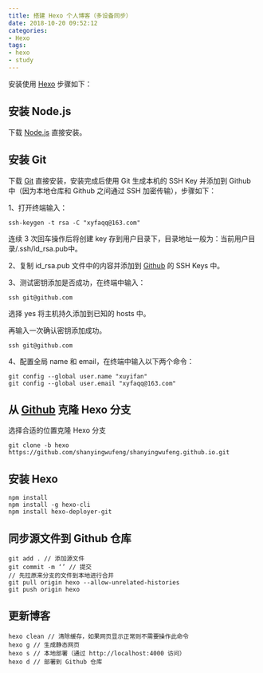 ```yaml
---
title: 搭建 Hexo 个人博客（多设备同步）
date: 2018-10-20 09:52:12
categories: 
- Hexo
tags:
- hexo
- study
---
```


安装使用 <a href="https://hexo.io/zh-cn/" target="_blank">Hexo</a> 步骤如下：

## 安装 Node.js

下载 <a href="https://nodejs.org/en/" target="_blank">Node.js</a> 直接安装。

## 安装 Git

下载 <a href="https://git-scm.com/downloads/" target="_blank">Git</a> 直接安装，安装完成后使用 Git 生成本机的 SSH Key 并添加到 Github 中（因为本地仓库和 Github 之间通过 SSH 加密传输），步骤如下：

<!-- more -->

1、打开终端输入：

```
ssh-keygen -t rsa -C "xyfaqq@163.com"
```

连续 3 次回车操作后将创建 key 存到用户目录下，目录地址一般为：当前用户目录/.ssh/id_rsa.pub中。

2、复制 id_rsa.pub 文件中的内容并添加到 <a href="https://github.com/settings/keys" target="_blank">Github</a> 的 SSH Keys 中。

3、测试密钥添加是否成功，在终端中输入：

```
ssh git@github.com
```

选择 yes 将主机持久添加到已知的 hosts 中。

再输入一次确认密钥添加成功。

```
ssh git@github.com
```

4、配置全局 name 和 email，在终端中输入以下两个命令：

```
git config --global user.name "xuyifan"
git config --global user.email "xyfaqq@163.com"
```

## 从 <a href="https://github.com/shanyingwufeng/shanyingwufeng.github.io">Github</a> 克隆 Hexo 分支

选择合适的位置克隆 Hexo 分支

```
git clone -b hexo https://github.com/shanyingwufeng/shanyingwufeng.github.io.git
```

## 安装 Hexo

```
npm install
npm install -g hexo-cli
npm install hexo-deployer-git
```

## 同步源文件到 Github 仓库

```
git add . // 添加源文件
git commit -m ‘’ // 提交
// 先拉原来分支的文件到本地进行合并
git pull origin hexo --allow-unrelated-histories
git push origin hexo
```

## 更新博客

```
hexo clean // 清除缓存，如果网页显示正常则不需要操作此命令
hexo g // 生成静态网页
hexo s // 本地部署（通过 http://localhost:4000 访问）
hexo d // 部署到 Github 仓库
```

